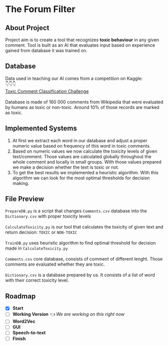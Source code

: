 # The Forum Filter

## About Project
Project aim is to create a tool that recognizes **toxic behaviour** in any given comment.
Tool is built as an AI that evaluates input based on experience gained from database it was trained on. 
## Database
Data used in teaching our AI comes from a competition on Kaggle:\
:point_down::point_down::point_down:\
[Toxic Comment Classification Challenge](https://www.kaggle.com/c/jigsaw-toxic-comment-classification-challenge/overview)\
\
Database is made of 160 000 comments from Wikipedia that were evaluated by humans as toxic or non-toxic.
Around 10% of those records are marked as toxic.

## Implemented Systems
1. At first we extract each word in our database and adjust a proper numeric value based on frequency of this word in toxic comments.
2. Based on numeric values we now calculate the toxicity levels of given text/comment. Those values are calculated globally throughout the whole comment and locally in small groups.
With those values prepared we make a decision whether the text is toxic or not.
3. To get the best results we implemented a heuristic algorithm. With this algorithm we can look for the most optimal thresholds for decision making.

## File Preview

 `PrepareDB.py` is a script that changes `Comments.csv` database into the `Dictionary.csv` with proper toxicity levels  
 \
 `CalculateToxicity.py` is our tool that calculates the toxicity of given text and return decision: `TOXIC` or `NON-TOXIC`\
 \
 `TrainDB.py` uses heuristic algorithm to find optimal threshold for decision made in `CalculateToxicity.py`\
 \
 `Comments.csv` core database, consists of comment of different lenght. Those comments are evaluated whether they are toxic. \
 \
 `Dictionary.csv` is a database prepared by us. It consists of a list of word with their correct toxicity level.

## Roadmap

- [x] **Start** 
- [ ] **Working Version** :point_left: *We are working on this right now*
- [ ] **Word2Vec**
- [ ] **GUI**
- [ ] **Speech-to-text**
- [ ] **Finish**
